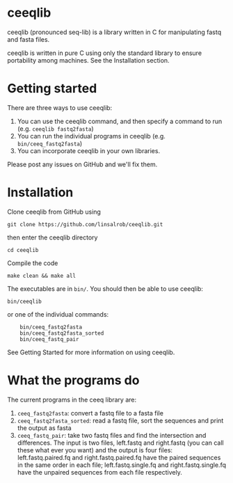 # ceeqlib
ceeqlib (pronounced seq-lib) is a library written in C for manipulating fastq and fasta files.

ceeqlib is written in pure C using only the standard library to ensure portability among machines. See the Installation section.


# Getting started

There are three ways to use ceeqlib:

1. You can use the ceeqlib command, and then specify a command to run (e.g. `ceeqlib fastq2fasta`)
2. You can run the individual programs in ceeqlib (e.g. `bin/ceeq_fastq2fasta`)
3. You can incorporate ceeqlib in your own libraries.


Please post any issues on GitHub and we'll fix them.




# Installation

Clone ceeqlib from GitHub using 

``` git clone https://github.com/linsalrob/ceeqlib.git ```

then enter the ceeqlib directory

``` cd ceeqlib ```

Compile the code

``` make clean && make all ```

The executables are in `bin/`. You should then be able to use ceeqlib:

``` bin/ceeqlib ```

or one of the individual commands:

``` 
	bin/ceeq_fastq2fasta  
	bin/ceeq_fastq2fasta_sorted 
	bin/ceeq_fastq_pair 

```

See Getting Started for more information on using ceeqlib.

# What the programs do

The current programs in the ceeq library are:

1. `ceeq_fastq2fasta`: convert a fastq file to a fasta file
2. `ceeq_fastq2fasta_sorted`: read a fastq file, sort the sequences and print the output as fasta
3. `ceeq_fastq_pair`: take two fastq files and find the intersection and differences. The input is two files, left.fastq and right.fastq (you can call these what ever you want) and the output is four files: left.fastq.paired.fq and right.fastq.paired.fq have the paired sequences in the same order in each file; left.fastq.single.fq and right.fastq.single.fq have the unpaired sequences from each file respectively.
